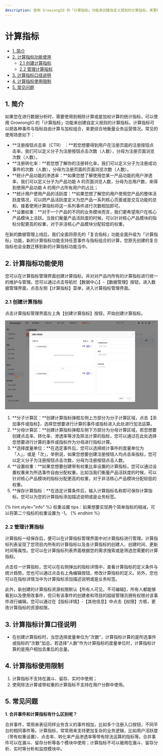 ```yaml
---
description: 使用 GrowiongIO 的「计算指标」功能来创建自定义规则的计算指标，来更综合地衡量业务运营情况
---
```


# 计算指标

* [1. 简介](data-management-complex-metrics.md#1-jian-jie)
* [2. 计算指标功能使用](data-management-complex-metrics.md#2-ji-suan-zhi-biao-gong-neng-shi-yong)
  * [2.1 创建计算指标](data-management-complex-metrics.md#21-chuang-jian-ji-suan-zhi-biao)
  * [2.2 管理计算指标](data-management-complex-metrics.md#22-guan-li-ji-suan-zhi-biao)
* [3. 计算指标口径说明](data-management-complex-metrics.md#3-ji-suan-zhi-biao-ji-suan-kou-jing-shuo-ming)
* [4. 计算指标使用限制](data-management-complex-metrics.md#4-ji-suan-zhi-biao-shi-yong-xian-zhi)
* [5. 常见问题](data-management-complex-metrics.md#5-chang-jian-wen-ti)

## **1. 简介**

如果您在进行数据分析时，需要使用到相除计算或是加权计算的统计指标，可以使用 GrowiongIO 的「计算指标」功能来创建自定义规则的计算指标。计算指标可以把各种事件与指标自由计算与加权组合，来更综合地衡量业务运营情况。常见的使用场景如下：

* **注册按钮点击率（CTR） ：**若您想要得到用户在注册页面的注册按钮点击率，我们可以定义分子为注册按钮点击次数（人数），分母为注册页面浏览次数（人数）。
* **注册转化率：**若您想了解你的注册转化率，我们可以定义分子为注册成功事件的次数（人数），分母为注册页面的页面浏览次数（人数）。
* **统计产品功能的渗透率：**如果您想了解使用您某一产品功能的用户渗透率，我们可以定义分子为产品功能 A 的页面浏览人数，分母为总用户数，来得到使用产品功能 A 的用户占所有用户的占比；
* **统计用户使用产品的活跃度：**如果您想了解您的用户使用您产品的整体活跃度情况，可以把产品活跃度定义为您产品一系列核心页面或是交互功能的总和，接着使用计算指标将这一系列事件进行次数相加即可。
* **设置权重：**对于一个产品的不同的业务模块而言，我们更希望用户在核心产品模块上活跃。当我们衡量产品活跃度的时候，可以针对核心产品模块的指标分配更高的权重，对于非活核心产品模块分配较低的权重。

在新的数据管理上线后，我们全面将原先的「复合指标」功能全面升级为「计算指标」功能，新的计算指标功能支持任意事件与指标组合的计算，您原先创建的复合指标也会全数迁移到新的计算指标功能当中。

## **2. 计算指标功能使用**

您可以在计算指标管理界面创建计算指标，并对对产品内所有的计算指标进行统一的维护与管理。您可以通过点击导航栏【数据中心】-【数据管理】按钮，进入数据管理界面，点击左侧【计算指标】菜单，进入计算指标管理界面。

### **2.1 创建计算指标**

点击计算指标管理界面左上角【创建计算指标】按钮，开始创建计算指标。

![&#x8BA1;&#x7B97;&#x6307;&#x6807;&#x914D;&#x7F6E;&#x754C;&#x9762;](../.gitbook/assets/wechatimg69.jpeg)

1. **分子计算区：**创建计算指标弹框左侧上方部分为分子计算区域，点击【添加事件或指标】，选择您想要进行计算的事件或指标进入此处进行加法运算。
2. **分母计算区：**创建计算指标弹框左侧下方部分为分母计算区域，若您想要创建点击率、转化率、渗透率等涉及除法计算的指标，您可以通过在此处选择您想要进行计算的事件或指标作为分母进行指标计算。
3. **选择度量单位：**在选定事件后，您可以选择统计事件的度量单位为「人」，或是「次」，举例说，如果您想要创建注册按钮人均点击率指标，您可以定义分子为注册按钮点击次数，分母为注册按钮点击人数。
4. **设置权重：**如果您想要创建带有权重比率设置的计算指标，您可以通过设置权重来为所选事件自由分配权重。比如当我们衡量产品活跃度的时候，可以针对核心产品模块的指标分配更高的权重，对于非活核心产品模块分配较低的权重。
5. **保存计算指标：**在选定计算条件后，输入计算指标名称即可保存计算指标。您可以为您的计算指标添加描述说明或是业务标签。

{% hint style="info" %}
权重设置 tips：如果想要实现两个简单指标的相减，可以将第二个指标的权重设置为 -1。
{% endhint %}

### **2.2 管理计算指标**

计算指标一经保存后，便可以在计算指标管理界面中对计算指标进行管理。计算指标列表呈现了您项目内所有的计算指标以及各计算指标的创建人、创建时间、更新时间等属性。您可以在计算指标列表界面根据您的需求搜索或是筛选您需要的计算指标。

点击任一计算指标，您可以在右侧弹出的指标详情中，查看计算指标的定义条件与统计趋势。您也可以通过点击右上角编辑按钮，修改计算指标的定义。另外，您也可以在指标详情当中为计算指标添加描述说明或是业务标签。

此外，新创建的计算指标资源权限默认【所有人可见，不可编辑】，所有人都能够看到以及使用改事件，但只有该事件的创建者和项目的超级管理员拥有权限对该事件进行编辑。您可以通过在【指标详情】-【其他信息】中点击【权限】方框，更改计算指标的资源权限。

## **3. 计算指标计算口径说明**

* 在创建计算指标时，当您选择度量单位为“次数”，计算指标计算的是所选事件或指标的“次数”加总。若选择“人数”作为计算指标的度量单位时，计算指标计算的是用户相加去重后的总量。

## **4. 计算指标使用限制**

1. 计算指标不支持在漏斗、留存、实时中使用；
2. 使用除法计算或带权重的计算指标不支持在用户分群中使用。

## **5. 常见问题**

**1. 合并事件和计算指标有什么区别呢？**

合并事件，常用来表征同样业务含义的事件相加，比如多个注册入口按钮，不同平台的相同事件等。计算指标，常常用来支持更加复杂的业务逻辑，比如用户活跃度（带有权重设置）、点击率、转化率产品渗透率等带有除法运算的指标等。合并事件可以在漏斗、留存分析等各个模块中使用；计算指标不可以被用在漏斗、留存分析、实时等分析和监控模块中。  


